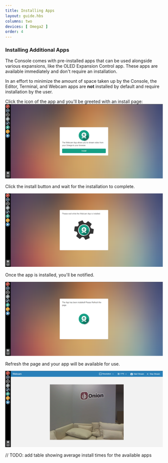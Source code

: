 ```yaml
---
title: Installing Apps
layout: guide.hbs
columns: two
devices: [ Omega2 ]
order: 4
---
```


### Installing Additional Apps

<!-- // Mention the pre-installed apps. Show how to install additional apps through the console or through the command line -->

The Console comes with pre-installed apps that can be used alongside various expansions, like the OLED Expansion Control app.
These apps are available immediately and don't require an installation.

In an effort to minimize the amount of space taken up by the Console, the Editor, Terminal, and Webcam apps are **not** installed by default and require installation by the user.

Click the icon of the app and you'll be greeted with an install page:
![install-page](../img/installing-the-console-install-page.png)

Click the install button and wait for the installation to complete.

![installing-app](../img/installing-the-console-installing.png)

Once the app is installed, you'll be notified.

![installed-app](../img/installing-the-console-installed.png)

Refresh the page and your app will be available for use.

![app-ready](../img/installing-the-console-app-ready.png)


// TODO: add table showing average install times for the available apps
